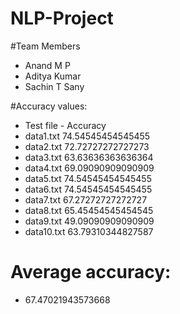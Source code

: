 # NLP-Project

#Team Members
* Anand M P
* Aditya Kumar
* Sachin T Sany

#Accuracy values:
* Test file - Accuracy
* data1.txt 74.54545454545455
* data2.txt 72.72727272727273
* data3.txt 63.63636363636364
* data4.txt 69.09090909090909
* data5.txt 74.54545454545455
* data6.txt 74.54545454545455
* data7.txt 67.27272727272727
* data8.txt 65.45454545454545
* data9.txt 49.09090909090909
* data10.txt 63.79310344827587

# Average accuracy:
* 67.47021943573668
